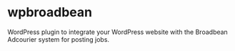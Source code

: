 wpbroadbean
===========

WordPress plugin to integrate your WordPress website with the Broadbean Adcourier system for posting jobs.
